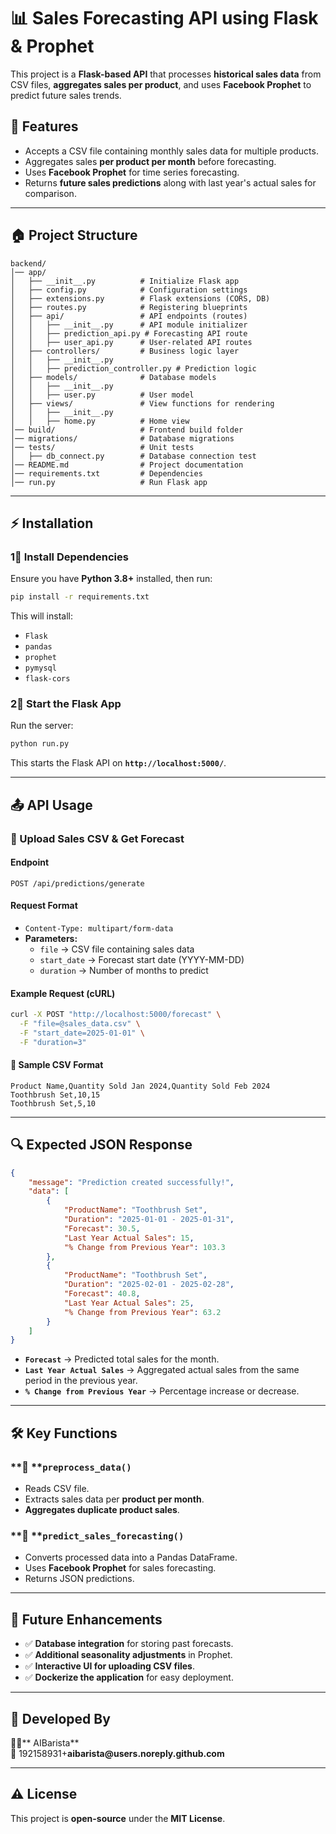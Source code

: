 # 📊 Sales Forecasting API using Flask & Prophet

This project is a **Flask-based API** that processes **historical sales data** from CSV files, **aggregates sales per product**, and uses **Facebook Prophet** to predict future sales trends.

## 🚀 Features

- Accepts a CSV file containing monthly sales data for multiple products.
- Aggregates sales **per product per month** before forecasting.
- Uses **Facebook Prophet** for time series forecasting.
- Returns **future sales predictions** along with last year's actual sales for comparison.

---

## 🏠 Project Structure

```
backend/
│── app/
│   ├── __init__.py          # Initialize Flask app
│   ├── config.py            # Configuration settings
│   ├── extensions.py        # Flask extensions (CORS, DB)
│   ├── routes.py            # Registering blueprints
│   ├── api/                 # API endpoints (routes)
│   │   ├── __init__.py      # API module initializer
│   │   ├── prediction_api.py # Forecasting API route
│   │   ├── user_api.py      # User-related API routes
│   ├── controllers/         # Business logic layer
│   │   ├── __init__.py
│   │   ├── prediction_controller.py # Prediction logic
│   ├── models/              # Database models
│   │   ├── __init__.py
│   │   ├── user.py          # User model
│   ├── views/               # View functions for rendering
│   │   ├── __init__.py
│   │   ├── home.py          # Home view
│── build/                   # Frontend build folder
│── migrations/              # Database migrations
│── tests/                   # Unit tests
│   ├── db_connect.py        # Database connection test
│── README.md                # Project documentation
│── requirements.txt         # Dependencies
│── run.py                   # Run Flask app
```

---

## ⚡ Installation

### **1⃣ Install Dependencies**

Ensure you have **Python 3.8+** installed, then run:

```sh
pip install -r requirements.txt
```

This will install:

- `Flask`
- `pandas`
- `prophet`
- `pymysql`
- `flask-cors`

### **2⃣ Start the Flask App**

Run the server:

```sh
python run.py
```

This starts the Flask API on **`http://localhost:5000/`**.

---

## 📤 API Usage

### **📌 Upload Sales CSV & Get Forecast**

#### **Endpoint**

```
POST /api/predictions/generate
```

#### **Request Format**

- `Content-Type: multipart/form-data`
- **Parameters:**
  - `file` → CSV file containing sales data
  - `start_date` → Forecast start date (YYYY-MM-DD)
  - `duration` → Number of months to predict

#### **Example Request (cURL)**

```sh
curl -X POST "http://localhost:5000/forecast" \
  -F "file=@sales_data.csv" \
  -F "start_date=2025-01-01" \
  -F "duration=3"
```

#### **💾 Sample CSV Format**

```
Product Name,Quantity Sold Jan 2024,Quantity Sold Feb 2024
Toothbrush Set,10,15
Toothbrush Set,5,10
```

---

## 🔍 Expected JSON Response

```json
{
    "message": "Prediction created successfully!",
    "data": [
        {
            "ProductName": "Toothbrush Set",
            "Duration": "2025-01-01 - 2025-01-31",
            "Forecast": 30.5,
            "Last Year Actual Sales": 15,
            "% Change from Previous Year": 103.3
        },
        {
            "ProductName": "Toothbrush Set",
            "Duration": "2025-02-01 - 2025-02-28",
            "Forecast": 40.8,
            "Last Year Actual Sales": 25,
            "% Change from Previous Year": 63.2
        }
    ]
}
```

- **`Forecast`** → Predicted total sales for the month.
- **`Last Year Actual Sales`** → Aggregated actual sales from the same period in the previous year.
- **`% Change from Previous Year`** → Percentage increase or decrease.

---

## 🛠️ Key Functions

### \*\*🔹 \*\***`preprocess_data()`**

- Reads CSV file.
- Extracts sales data per **product per month**.
- **Aggregates duplicate product sales**.

### \*\*🔹 \*\***`predict_sales_forecasting()`**

- Converts processed data into a Pandas DataFrame.
- Uses **Facebook Prophet** for sales forecasting.
- Returns JSON predictions.

---

## 📌 Future Enhancements

- ✅ **Database integration** for storing past forecasts.
- ✅ **Additional seasonality adjustments** in Prophet.
- ✅ **Interactive UI for uploading CSV files**.
- ✅ **Dockerize the application** for easy deployment.

---

## 🌆 Developed By

👨‍💻** AIBarista**\
📧 192158931+**aibarista\@users.noreply.github.com**

---

## ⚠️ License

This project is **open-source** under the **MIT License**.

```]}
```